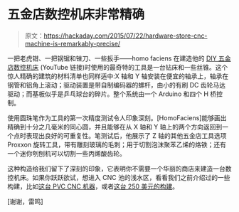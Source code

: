 # 五金店数控机床非常精确

> 原文：<https://hackaday.com/2015/07/22/hardware-store-cnc-machine-is-remarkably-precise/>

一把老虎钳、一把钢锯和锉刀、一些扳手——homo faciens 在建造他的 [DIY 五金店数控机床](https://www.youtube.com/watch?v=mJ-TZvFpY58) (YouTube 链接)时使用的最奇特的工具是一台钻床和一些丝锥。这个惊人精确的建筑的材料清单也同样适中:X 轴和 Y 轴安装在便宜的轴承上，轴承在钢管和铝角上滚动；驱动装置是带自制编码器的螺杆，由小的有刷 DC 齿轮马达驱动；而基板似乎是乒乓球台的碎片。整个系统由一个 Arduino 和四个 H 桥控制。

使用圆珠笔作为工具的第一次精度测试令人印象深刻。[HomoFaciens]能够画出精确到十分之几毫米的同心圆，并且能够在从 X 轴和 Y 轴上的两个方向返回到一个点时表现出良好的可重复性。笔测试后，他展示了 Z 轴的其他五金店工具选项 Proxxon 旋转工具，带有雕刻玻璃的毛刺；用于切割泡沫聚苯乙烯的烙铁；还有一个迷你刳刨机可以切割一些丙烯酸齿轮。

这种构造给我们留下了深刻的印象，它表明你不需要一个华丽的商店来建造一台数控机床。如果你跃跃欲试，想进入 CNC 池的浅水区，看看我们之前介绍过的一些构建，比如[这台 PVC CNC 机器](http://hackaday.com/2015/05/27/pvc-cnc-machine-build-results-in-a-great-learning-experience/)，或者[这台 250 美元的构建](http://hackaday.com/2014/06/28/250-pushing-the-limit-on-cheap-and-functional-cnc-machine-builds/)。

[谢谢，雷鸣]